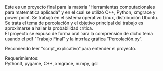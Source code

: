 Este es un proyecto final para la materia "Herramientas computacionales para matemática aplicada" y en el cual se utilizó C++, Python, xmgrace y power point. Se trabajó en el sistema operativo Linux, distribución Ubuntu.<br>
Se trata el tema de percolación y el objetivo principal del trabajo es aproximarse a hallar la probabilidad crítica.<br>
El proyecto se expuso de forma oral para la comprensión de dicho tema usando el pdf "Trabajo Final" y la interfaz gráfica "Percolación.py".

Recomiendo leer "script_explicativo" para entender el proyecto.

Requerimientos:<br>
Python3, pygame, C++, xmgrace, numpy, gsl
